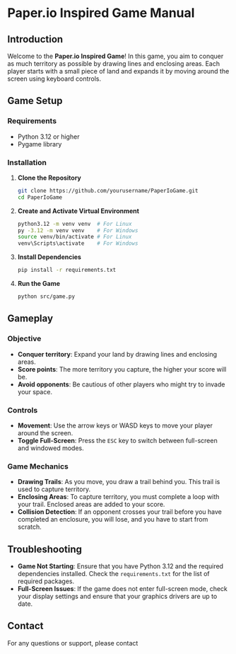 

# Paper.io Inspired Game Manual

## Introduction

Welcome to the **Paper.io Inspired Game**! In this game, you aim to conquer as much territory as possible by drawing lines and enclosing areas. Each player starts with a small piece of land and expands it by moving around the screen using keyboard controls.

## Game Setup

### Requirements

- Python 3.12 or higher
- Pygame library

### Installation

1. **Clone the Repository**
   ```bash
   git clone https://github.com/yourusername/PaperIoGame.git
   cd PaperIoGame
   ```

2. **Create and Activate Virtual Environment**
   ```bash
   python3.12 -m venv venv  # For Linux
   py -3.12 -m venv venv    # For Windows
   source venv/bin/activate # For Linux
   venv\Scripts\activate    # For Windows
   ```

3. **Install Dependencies**
   ```bash
   pip install -r requirements.txt
   ```

4. **Run the Game**
   ```bash
   python src/game.py
   ```

## Gameplay

### Objective

- **Conquer territory**: Expand your land by drawing lines and enclosing areas.
- **Score points**: The more territory you capture, the higher your score will be.
- **Avoid opponents**: Be cautious of other players who might try to invade your space.

### Controls

- **Movement**: Use the arrow keys or WASD keys to move your player around the screen.
- **Toggle Full-Screen**: Press the `ESC` key to switch between full-screen and windowed modes.

### Game Mechanics

- **Drawing Trails**: As you move, you draw a trail behind you. This trail is used to capture territory.
- **Enclosing Areas**: To capture territory, you must complete a loop with your trail. Enclosed areas are added to your score.
- **Collision Detection**: If an opponent crosses your trail before you have completed an enclosure, you will lose, and you have to start from scratch.

## Troubleshooting

- **Game Not Starting**: Ensure that you have Python 3.12 and the required dependencies installed. Check the `requirements.txt` for the list of required packages.
- **Full-Screen Issues**: If the game does not enter full-screen mode, check your display settings and ensure that your graphics drivers are up to date.

## Contact

For any questions or support, please contact
